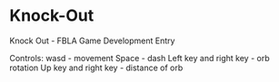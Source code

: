 # Knock-Out
Knock Out - FBLA Game Development Entry

Controls:
wasd - movement
Space - dash
Left key and right key - orb rotation
Up key and right key - distance of orb
